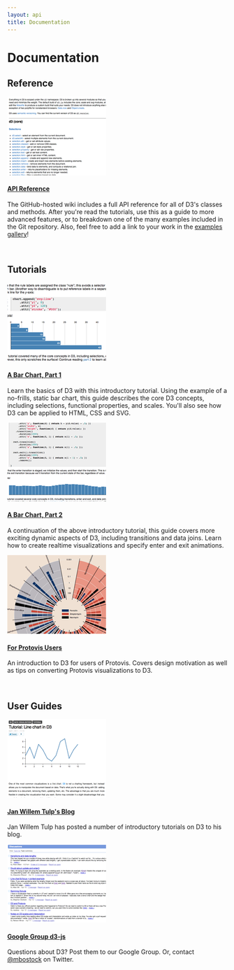 ```yaml
---
layout: api
title: Documentation
---
```


# Documentation

## Reference

<div class="gallery">

<div class="list">
  <a href="https://github.com/mbostock/d3/wiki/API-Reference">
    <img src="api.png"/>
  </a>
  <h4><a href="https://github.com/mbostock/d3/wiki/API-Reference">API Reference</a></h4>

  <p>The GitHub-hosted wiki includes a full API reference for all of D3's
  classes and methods. After you're read the tutorials, use this as a guide to
  more advanced features, or to breakdown one of the many examples included in
  the Git repository. Also, feel free to add a link to your work in the
  <a href="https://github.com/mbostock/d3/wiki">examples gallery</a>!</p>
</div>

</div>

<br clear="left"/>

## Tutorials

<div class="gallery">

<div class="list">
  <a href="../tutorial/bar-1.html">
    <img src="../tutorial/bar-1.png"/>
  </a>
  <h4><a href="../tutorial/bar-1.html">A Bar Chart, Part 1</a></h4>

  <p>Learn the basics of D3 with this introductory tutorial. Using the
  example of a no-frills, static bar chart, this guide describes the core D3
  concepts, including selections, functional properties, and scales. You'll
  also see how D3 can be applied to HTML, CSS and SVG.</p>
</div>

<div class="list">
  <a href="../tutorial/bar-2.html">
    <img src="../tutorial/bar-2.png"/>
  </a>
  <h4><a href="../tutorial/bar-2.html">A Bar Chart, Part 2</a></h4>

  <p>A continuation of the above introductory tutorial, this guide covers more
  exciting dynamic aspects of D3, including transitions and data joins. Learn
  how to create realtime visualizations and specify enter and exit
  animations.</p>
</div>

<div class="list">
  <a href="../tutorial/protovis.html">
    <img src="../tutorial/protovis.png"/>
  </a>
  <h4><a href="../tutorial/protovis.html">For Protovis Users</a></h4>

  <p>An introduction to D3 for users of Protovis. Covers design motivation as
  well as tips on converting Protovis visualizations to D3.</p>
</div>

</div>

<br clear="left"/>

## User Guides

<div class="gallery">

<div class="list">
  <a href="http://www.janwillemtulp.com/category/d3/">
    <img src="janwillemtulp.png"/>
  </a>
  <h4><a href="http://www.janwillemtulp.com/category/d3/">Jan Willem Tulp's Blog</a></h4>

  <p>Jan Willem Tulp has posted a number of introductory tutorials on D3 to his
  blog.</p>
</div>

<div class="list">
  <a href="http://groups.google.com/group/d3-js">
    <img src="group.png"/>
  </a>
  <h4><a href="http://groups.google.com/group/d3-js">Google Group d3-js</a></h4>

  <p>Questions about D3? Post them to our Google Group. Or, contact <a
  href="http://twitter.com/#!/mbostock">@mbostock</a> on Twitter.</p>
</div>

</div>

<br clear="left"/>
